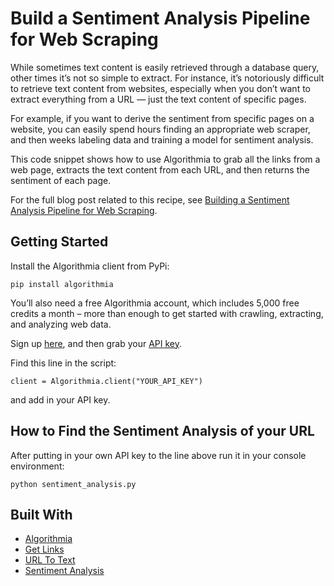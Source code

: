 # Build a Sentiment Analysis Pipeline for Web Scraping

While sometimes text content is easily retrieved through a database query, other times it’s not so simple to extract. For instance, it’s notoriously difficult to retrieve text content from websites, especially when you don’t want to extract everything from a URL —  just the text content of specific pages.

For example, if you want to derive the sentiment from specific pages on a website, you can easily spend hours finding an appropriate web scraper, and then weeks labeling data and training a model for sentiment analysis.

This code snippet shows how to use Algorithmia to grab all the links from a web page, extracts the text content from each URL, and then returns the sentiment of each page.

For the full blog post related to this recipe, see [Building a Sentiment Analysis Pipeline for Web Scraping](http://blog.algorithmia.com/sentiment-analysis-pipeline-for-web-scraping/).

## Getting Started

Install the Algorithmia client from PyPi:

```pip install algorithmia```

You’ll also need a free Algorithmia account, which includes 5,000 free credits a month – more than enough to get started with crawling, extracting, and analyzing web data.

Sign up [here](https://algorithmia.com/), and then grab your [API key](algorithmia.com/user#credentials).

Find this line in the script: 

```
client = Algorithmia.client("YOUR_API_KEY")
```
and add in your API key.

## How to Find the Sentiment Analysis of your URL

After putting in your own API key to the line above run it in your console environment:

```python sentiment_analysis.py```

## Built With
* [Algorithmia](https://algorithmia.com/)
* [Get Links](https://algorithmia.com/algorithms/web/GetLinks)
* [URL To Text](https://algorithmia.com/algorithms/util/Url2Text)
* [Sentiment Analysis](https://algorithmia.com/algorithms/nlp/SentimentAnalysis)


